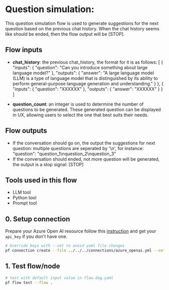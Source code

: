 # Question simulation:

This question simulation flow is used to generate suggestions for the next question based on the previous chat history. When the chat history seems like should be ended, then the flow output will be [STOP].

## Flow inputs
* __chat_history__: the previous chat_history, the format for it is as follows:
    [
      {
        "inputs": {
          "question": "Can you introduce something about large language model?"
        },
        "outputs": {
          "answer": "A large language model (LLM) is a type of language model that is distinguished by its ability to perform general-purpose language generation and understanding."
        }
      },
      {
        "inputs": {
          "question": "XXXXXX"
        },
        "outputs": {
          "answer": "XXXXXX"
        }
      }
    ]

* __question_count__: an integer is used to determine the number of questions to be generated. These generated question can be displayed in UX, allowing users to select the one that best suits their needs.

## Flow outputs
* If the conversation should go on, the output the suggestions for next question: multiple questions are seperated by '\n', for instance:
    "question": "question_1\nquestion_2\nquestion_3"
* If the conversation should ended, not more question will be generated, the output is a stop signal: [STOP]

## Tools used in this flow
- LLM tool
- Python tool
- Prompt tool


## 0. Setup connection
Prepare your Azure Open AI resource follow this [instruction](https://learn.microsoft.com/en-us/azure/cognitive-services/openai/how-to/create-resource?pivots=web-portal) and get your `api_key` if you don't have one.

```bash
# Override keys with --set to avoid yaml file changes
pf connection create --file ../../../connections/azure_openai.yml --set api_key=<your_api_key> api_base=<your_api_base>
```

## 1. Test flow/node
```bash
# test with default input value in flow.dag.yaml
pf flow test --flow .
```